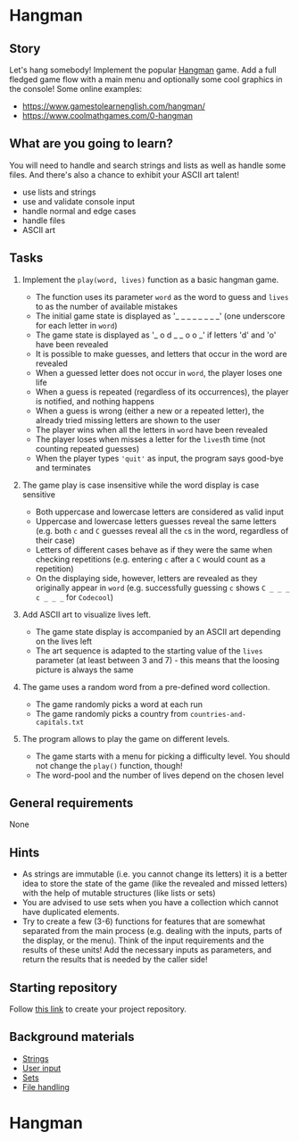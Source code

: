 # Hangman

## Story

Let's hang somebody! Implement the popular [Hangman](<https://en.wikipedia.org/wiki/Hangman_(game)>)
game. Add a full fledged game flow with a main menu and optionally some cool graphics
in the console! Some online examples:

- https://www.gamestolearnenglish.com/hangman/
- https://www.coolmathgames.com/0-hangman

## What are you going to learn?

You will need to handle and search strings and lists as well as handle some files.
And there's also a chance to exhibit your ASCII art talent!

- use lists and strings
- use and validate console input
- handle normal and edge cases
- handle files
- ASCII art

## Tasks


1. Implement the `play(word, lives)` function as a basic hangman game.

    - The function uses its parameter `word` as the word to guess and `lives` to as the number of available mistakes
    - The initial game state is displayed as '_ _ _ _ _ _ _ _' (one underscore for each letter in `word`)
    - The game state is displayed as '_ o d _ _ o o _' if letters 'd' and 'o' have been revealed
    - It is possible to make guesses, and letters that occur in the word are revealed
    - When a guessed letter does not occur in `word`, the player loses one life
    - When a guess is repeated (regardless of its occurrences), the player is notified, and nothing happens
    - When a guess is wrong (either a new or a repeated letter), the already tried missing letters are shown to the user
    - The player wins when all the letters in `word` have been revealed
    - The player loses when misses a letter for the `lives`th time (not counting repeated guesses)
    - When the player types `'quit'` as input, the program says good-bye and terminates

2. The game play is case insensitive while the word display is case sensitive

    - Both uppercase and lowercase letters are considered as valid input
    - Uppercase and lowercase letters guesses reveal the same letters (e.g. both `c` and `C` guesses reveal all the `c`s in the word, regardless of their case)
    - Letters of different cases behave as if they were the same when checking repetitions (e.g. entering `c` after a `C` would count as a repetition)
    - On the displaying side, however, letters are revealed as they originally appear in `word` (e.g. successfully guessing `c` shows `C _ _ _ c _ _ _` for `Codecool`)

3. Add ASCII art to visualize lives left.

    - The game state display is accompanied by an ASCII art depending on the lives left
    - The art sequence is adapted to the starting value of the `lives` parameter (at least between 3 and 7) - this means that the loosing picture is always the same

4. The game uses a random word from a pre-defined word collection.

    - The game randomly picks a word at each run
    - The game randomly picks a country from `countries-and-capitals.txt`

5. The program allows to play the game on different levels.

    - The game starts with a menu for picking a difficulty level. You should not change the `play()` function, though!
    - The word-pool and the number of lives depend on the chosen level


## General requirements


None

## Hints

- As strings are immutable (i.e. you cannot change its letters) it is a better idea
  to store the state of the game (like the revealed and missed letters) with the help
  of mutable structures (like lists or sets)
- You are advised to use sets when you have a collection which
  cannot have duplicated elements.
- Try to create a few (3-6) functions for features that are somewhat separated from the
  main process (e.g. dealing with the inputs, parts of the display, or the menu).
  Think of the input requirements and the results of these units! Add the necessary
  inputs as parameters, and return the results that is needed by the caller side!

## Starting repository

Follow [this link](https://journey.code.cool/v2/project/team/blueprint/hangman/python) to create your project repository.

## Background materials

- [Strings](https://learn.code.cool/full-stack/#/../pages/python/strings)
- [User input](https://learn.code.cool/full-stack/#/../pages/python/user-input)
- [Sets](https://learn.code.cool/full-stack/#/../pages/python/sets)
- [File handling](https://learn.code.cool/full-stack/#/../pages/python/file-handling)
# Hangman
